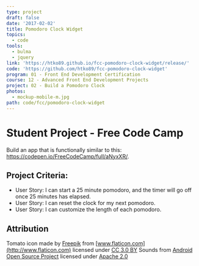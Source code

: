 ```yaml
---
type: project
draft: false
date: '2017-02-02'
title: Pomodoro Clock Widget
topics:
  - code
tools:
  - bulma
  - jquery
link: 'https://htko89.github.io/fcc-pomodoro-clock-widget/release/'
code: 'https://github.com/htko89/fcc-pomodoro-clock-widget'
program: 01 - Front End Development Certification
course: 12 - Advanced Front End Development Projects
project: 02 - Build a Pomodoro Clock
photos:
  - mockup-mobile-m.jpg
path: code/fcc/pomodoro-clock-widget
---
```

# Student Project - Free Code Camp
Build an app that is functionally similar to this: https://codepen.io/FreeCodeCamp/full/aNyxXR/.

## Project Criteria:
* User Story: I can start a 25 minute pomodoro, and the timer will go off once 25 minutes has elapsed.
* User Story: I can reset the clock for my next pomodoro.
* User Story: I can customize the length of each pomodoro.

## Attribution
Tomato icon made by [Freepik](http://www.freepik.com) from [www.flaticon.com](http://www.flaticon.com) licensed under [CC 3.0 BY](http://creativecommons.org/licenses/by/3.0/)
Sounds from [Android Open Source Project](https://source.android.com/source/licenses.html) licensed under [Apache 2.0](http://www.apache.org/licenses/LICENSE-2.0)
